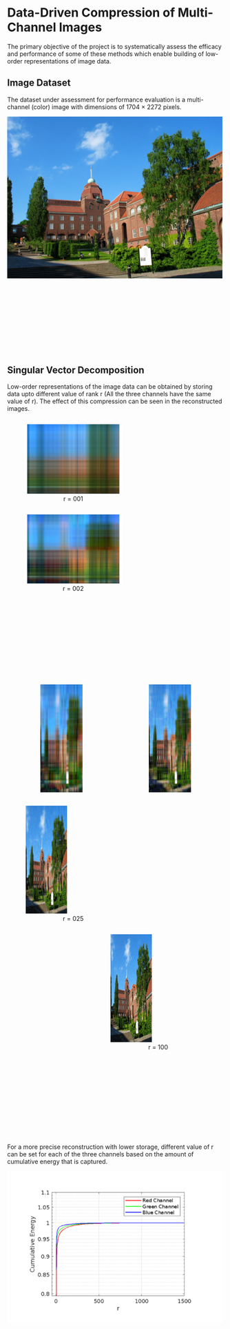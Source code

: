 # Data-Driven Compression of Multi-Channel Images
The primary objective of the project is to systematically assess the efficacy and performance of some of these methods which enable building of low-order representations of image data.

## Image Dataset
The dataset under assessment for performance evaluation is a multi-channel (color) image with dimensions of 1704 × 2272 pixels.
<p align="center">
  <img src="https://github.com/kirtan2605/KTH-SM2001-Data-Driven-Methods-in-Engineering/blob/master/readme_images/KTH_photo.jpg" style="width:500px; height:auto; float:left;">
  <div style="clear:both; margin-bottom:200px;"></div>
</p>

## Singular Vector Decomposition
Low-order representations of the image data can be obtained by storing data upto different value of rank r (All the three channels have the same value of r). The effect of this compression can be seen in the reconstructed images.
<p align="center">
  <figure style="display:inline-block; width:45%; horizontal-align: left;">
    <img src="https://github.com/kirtan2605/KTH-SM2001-Data-Driven-Methods-in-Engineering/blob/master/readme_images/SVD/Compressed_Image_r001.png">
    <figcaption style="text-align:center;"> r = 001 </figcaption>
  </figure>
  <figure style="display:inline-block; width:45%; horizontal-align: right">
    <img src="https://github.com/kirtan2605/KTH-SM2001-Data-Driven-Methods-in-Engineering/blob/master/readme_images/SVD/Compressed_Image_r002.png">
    <figcaption style="text-align:center;"> r = 002 </figcaption>
  </figure>
  <div style="clear:both; margin-bottom:200px;"></div>
</p>


<div style="display: flex; justify-content: center; align-items: center;">
  <div style="margin: 0 10px; text-align: center;">
    <img src="https://github.com/kirtan2605/KTH-SM2001-Data-Driven-Methods-in-Engineering/blob/master/readme_images/SVD/Compressed_Image_r005.png" style="width: 45%; height: 250px;">
  </div>
  <div style="margin: 0 10px; text-align: center;">
    <img src="https://github.com/kirtan2605/KTH-SM2001-Data-Driven-Methods-in-Engineering/blob/master/readme_images/SVD/Compressed_Image_r010.png" style="width: 45%; height: 250px;">
  </div>
</div>



<p align="center">
  <figure style="display:inline-block; width:45%; float:left;">
    <img src="https://github.com/kirtan2605/KTH-SM2001-Data-Driven-Methods-in-Engineering/blob/master/readme_images/SVD/Compressed_Image_r025.png" style="width:45%; height:250px;">
    <figcaption style="text-align:center;"> r = 025 </figcaption>
  </figure>
  <figure style="display:inline-block; width:45%; float:right;">
    <img src="https://github.com/kirtan2605/KTH-SM2001-Data-Driven-Methods-in-Engineering/blob/master/readme_images/SVD/Compressed_Image_r100.png" style="width:45%; height:250px;">
    <figcaption style="text-align:center;"> r = 100 </figcaption>
  </figure>
  <div style="clear:both; margin-bottom:200px;"></div>
</p>


For a more precise reconstruction with lower storage, different value of r can be set for each of the three channels based on the amount of cumulative energy that is captured.
<p align="center">
  <img src="https://github.com/kirtan2605/KTH-SM2001-Data-Driven-Methods-in-Engineering/blob/master/readme_images/SVD/CummulativeEnergy_vs_r.png" style="width:500px; height:auto; float:left;">
  <div style="clear:both; margin-bottom:200px;"></div>
</p>

